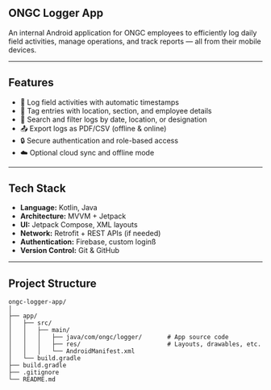 ## ONGC Logger App

An internal Android application for ONGC employees to efficiently log daily field activities, manage operations, and track reports — all from their mobile devices.

---

## Features

- 📝 Log field activities with automatic timestamps  
- 📍 Tag entries with location, section, and employee details  
- 🔎 Search and filter logs by date, location, or designation  
- 📤 Export logs as PDF/CSV (offline & online)  
- 🔒 Secure authentication and role-based access  
- ☁️ Optional cloud sync and offline mode

---

## Tech Stack
- **Language:** Kotlin, Java  
- **Architecture:** MVVM + Jetpack  
- **UI:** Jetpack Compose, XML layouts
- **Network:** Retrofit + REST APIs (if needed)  
- **Authentication:** Firebase, custom loginß  
- **Version Control:** Git & GitHub

---

## Project Structure

```plaintext
ongc-logger-app/
│
├── app/
│   ├── src/
│   │   ├── main/
│   │   │   ├── java/com/ongc/logger/       # App source code
│   │   │   ├── res/                        # Layouts, drawables, etc.
│   │   │   └── AndroidManifest.xml
│   └── build.gradle
├── build.gradle
├── .gitignore
└── README.md
